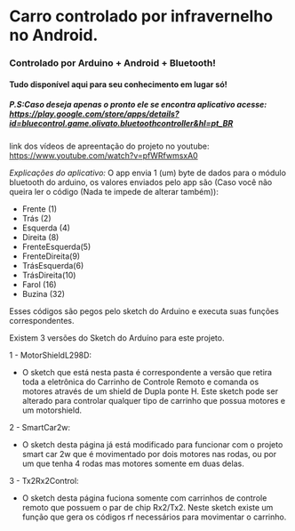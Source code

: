 # Carro controlado  por infravernelho no Android.
### Controlado por Arduino + Android + Bluetooth!
#### Tudo disponível aqui para seu conhecimento em lugar só!

##### P.S:Caso deseja apenas o pronto ele se encontra  aplicativo acesse: https://play.google.com/store/apps/details?id=bluecontrol.game.olivato.bluetoothcontroller&hl=pt_BR 

link dos vídeos de apreentação do projeto no youtube: https://www.youtube.com/watch?v=pfWRfwmsxA0
 
 *Explicações do aplicativo:*
 O app envia 1 (um) byte de dados para o módulo bluetooth do arduino, os valores enviados pelo app são (Caso você não queira ler o código (Nada te impede de alterar também)):

 * Frente (1)
 * Trás (2)
 * Esquerda (4)
 * Direita (8)
 * FrenteEsquerda(5)
 * FrenteDireita(9)
 * TrásEsquerda(6)
 * TrásDireita(10)
  * Farol (16)
  * Buzina (32)
 
Esses códigos são pegos pelo sketch do Arduino e executa suas funções correspondentes.

Existem 3 versões do Sketch do Arduíno para este projeto.

1 - MotorShieldL298D:
   - O sketch que está nesta pasta é correspondente a versão que retira toda a eletrônica do Carrinho de Controle Remoto e comanda os motores através de um shield de Dupla ponte H. Este sketch pode ser alterado para controlar qualquer tipo de carrinho que possua motores e um motorshield.

2 - SmartCar2w:
   - O sketch desta página já está modificado para funcionar com o projeto smart car 2w que é movimentado por dois motores nas rodas, ou por um que tenha 4 rodas mas motores somente em duas delas.

3 - Tx2Rx2Control:
   - O sketch desta página fuciona somente com carrinhos de controle remoto que possuem o par de chip Rx2/Tx2. Neste sketch existe um função que gera os códigos rf necessários para movimentar o carrinho.
